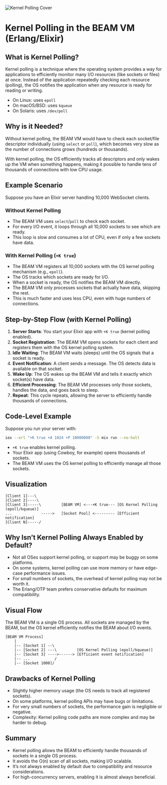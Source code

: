 

![Kernel Polling Cover](https://images.unsplash.com/photo-1465101046530-73398c7f28ca?auto=format&fit=crop&w=1000&q=80)


# Kernel Polling in the BEAM VM (Erlang/Elixir)

## What is Kernel Polling?
Kernel polling is a technique where the operating system provides a way for applications to efficiently monitor many I/O resources (like sockets or files) at once. Instead of the application repeatedly checking each resource (polling), the OS notifies the application when any resource is ready for reading or writing.

- On Linux: uses `epoll`
- On macOS/BSD: uses `kqueue`
- On Solaris: uses `/dev/poll`

## Why is it Needed?
Without kernel polling, the BEAM VM would have to check each socket/file descriptor individually (using `select` or `poll`), which becomes very slow as the number of connections grows (hundreds or thousands).

With kernel polling, the OS efficiently tracks all descriptors and only wakes up the VM when something happens, making it possible to handle tens of thousands of connections with low CPU usage.

## Example Scenario
Suppose you have an Elixir server handling 10,000 WebSocket clients.

### Without Kernel Polling
- The BEAM VM uses `select`/`poll` to check each socket.
- For every I/O event, it loops through all 10,000 sockets to see which are ready.
- This loop is slow and consumes a lot of CPU, even if only a few sockets have data.

### With Kernel Polling (`+K true`)
- The BEAM VM registers all 10,000 sockets with the OS kernel polling mechanism (e.g., `epoll`).
- The OS tracks which sockets are ready for I/O.
- When a socket is ready, the OS notifies the BEAM VM directly.
- The BEAM VM only processes sockets that actually have data, skipping the rest.
- This is much faster and uses less CPU, even with huge numbers of connections.

## Step-by-Step Flow (with Kernel Polling)
1. **Server Starts**:  You start your Elixir app with `+K true` (kernel polling enabled).
2. **Socket Registration**:  The BEAM VM opens sockets for each client and registers them with the OS kernel polling system.
3. **Idle Waiting**:  The BEAM VM waits (sleeps) until the OS signals that a socket is ready.
4. **Event Notification**:  A client sends a message. The OS detects data is available on that socket.
5. **Wake Up**:  The OS wakes up the BEAM VM and tells it exactly which socket(s) have data.
6. **Efficient Processing**:  The BEAM VM processes only those sockets, handles the data, and goes back to sleep.
7. **Repeat**:  This cycle repeats, allowing the server to efficiently handle thousands of connections.

## Code-Level Example
Suppose you run your server with:
```sh
iex --erl "+K true +A 1024 +P 10000000" -S mix run --no-halt
```
- `+K true` enables kernel polling.
- Your Elixir app (using Cowboy, for example) opens thousands of sockets.
- The BEAM VM uses the OS kernel polling to efficiently manage all those sockets.

## Visualization
```
[Client 1]---\
[Client 2]----\
[Client 3]-----\         [BEAM VM] <---+K true--- [OS Kernel Polling (epoll/kqueue)]
...             ----->   [Socket Pool] <--------- [Efficient notification]
[Client N]-----/
```

## Why Isn’t Kernel Polling Always Enabled by Default?
- Not all OSes support kernel polling, or support may be buggy on some platforms.
- On some systems, kernel polling can use more memory or have edge-case performance issues.
- For small numbers of sockets, the overhead of kernel polling may not be worth it.
- The Erlang/OTP team prefers conservative defaults for maximum compatibility.

## Visual Flow
The BEAM VM is a single OS process.
All sockets are managed by the BEAM, but the OS kernel efficiently notifies the BEAM about I/O events.

```
[BEAM VM Process]
    |
    |-- [Socket 1] --\
    |-- [Socket 2] ---\         [OS Kernel Polling (epoll/kqueue)]
    |-- [Socket 3] ---->------> [Efficient event notification]
    |-- ...           /
    |-- [Socket 1000]/
```

## Drawbacks of Kernel Polling
- Slightly higher memory usage (the OS needs to track all registered sockets).
- On some platforms, kernel polling APIs may have bugs or limitations.
- For very small numbers of sockets, the performance gain is negligible or negative.
- Complexity: Kernel polling code paths are more complex and may be harder to debug.

## Summary
- Kernel polling allows the BEAM to efficiently handle thousands of sockets in a single OS process.
- It avoids the O(n) scan of all sockets, making I/O scalable.
- It’s not always enabled by default due to compatibility and resource considerations.
- For high-concurrency servers, enabling it is almost always beneficial.
